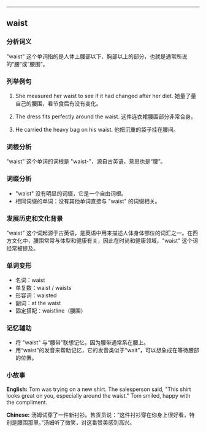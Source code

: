 
---------------
## waist
### 分析词义
"waist" 这个单词指的是人体上腰部以下、胸部以上的部分，也就是通常所说的“腰”或“腰围”。

### 列举例句
1. She measured her waist to see if it had changed after her diet.
   她量了量自己的腰围，看节食后有没有变化。

2. The dress fits perfectly around the waist.
   这件连衣裙腰围部分非常合身。

3. He carried the heavy bag on his waist.
   他把沉重的袋子挂在腰间。

### 词根分析
"waist" 这个单词的词根是 "waist-"，源自古英语，意思也是“腰”。

### 词缀分析
- "waist" 没有明显的词缀，它是一个自由词根。
- 相同词缀的单词：没有其他单词直接与 "waist" 的词缀相关。

### 发展历史和文化背景
"waist" 这个词起源于古英语，是英语中用来描述人体身体部位的词汇之一。在西方文化中，腰围常常与体型和健康有关，因此在时尚和健康领域，"waist" 这个词经常被提及。

### 单词变形
- 名词：waist
- 单复数：waist / waists
- 形容词：waisted
- 副词：at the waist
- 固定搭配：waistline（腰围）

### 记忆辅助
- 将 "waist" 与“腰带”联想记忆，因为腰带通常系在腰上。
- 用“waist”的发音来帮助记忆，它的发音类似于“wait”，可以想象成在等待腰部的位置。

### 小故事
**English:**
Tom was trying on a new shirt. The salesperson said, "This shirt looks great on you, especially around the waist." Tom smiled, happy with the compliment.

**Chinese:**
汤姆试穿了一件新衬衫。售货员说：“这件衬衫穿在你身上很好看，特别是腰围那里。”汤姆听了微笑，对这番赞美感到高兴。

